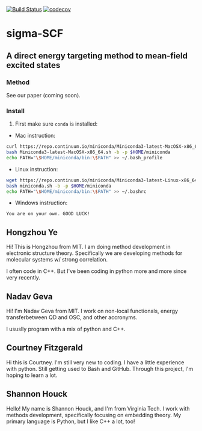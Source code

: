 [![Build Status](https://travis-ci.org/hongzhouye/sigma-SCF.svg?branch=master)](https://travis-ci.org/hongzhouye/sigma-SCF)
[![codecov](https://codecov.io/gh/hongzhouye/sigma-SCF/branch/master/graph/badge.svg)](https://codecov.io/gh/hongzhouye/sigma-SCF)


# sigma-SCF
A direct energy targeting method to mean-field excited states
---

### Method

See our paper (coming soon).

### Install

1. First make sure `conda` is installed:
  * Mac instruction:
  ```bash
  curl https://repo.continuum.io/miniconda/Miniconda3-latest-MacOSX-x86_64.sh -O
  bash Miniconda3-latest-MacOSX-x86_64.sh -b -p $HOME/miniconda
  echo PATH="\$HOME/miniconda/bin:\$PATH" >> ~/.bash_profile
  ```
  * Linux instruction:
  ```bash
  wget https://repo.continuum.io/miniconda/Miniconda3-latest-Linux-x86_64.sh -O miniconda.sh
  bash miniconda.sh -b -p $HOME/miniconda
  echo PATH="\$HOME/miniconda/bin:\$PATH" >> ~/.bashrc
  ```
  * Windows instruction:
  ```
  You are on your own. GOOD LUCK!
  ```



## Hongzhou Ye
Hi! This is Hongzhou from MIT. I am doing method development in electronic structure theory. Specifically we are developing methods for molecular systems w/ strong correlation.

I often code in C++. But I've been coding in python more and more since very recently.

## Nadav Geva
Hi! I'm Nadav Geva from MIT. I work on non-local functionals, energy transferbetween QD and OSC, and other accronyms.

I ususlly program with a mix of python and C++.

## Courtney Fitzgerald
Hi this is Courtney. I'm still very new to coding. I have a little experience with python. Still getting used to Bash and GitHub. Through this project, I'm hoping to learn a lot.

## Shannon Houck
Hello! My name is Shannon Houck, and I'm from Virginia Tech.
I work with methods development, specifically focusing on embedding theory.
My primary language is Python, but I like C++ a lot, too!
